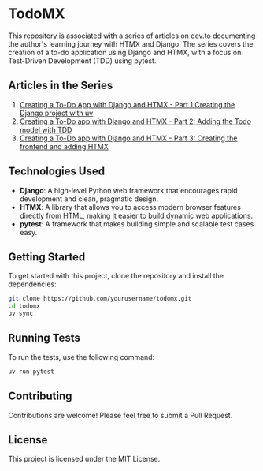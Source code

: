 # TodoMX

This repository is associated with a series of articles on [dev.to](https://dev.to/rodbv/creating-a-to-do-app-with-django-and-htmx-part-1-583p) documenting the author's learning journey with HTMX and Django. The series covers the creation of a to-do application using Django and HTMX, with a focus on Test-Driven Development (TDD) using pytest.

## Articles in the Series

1. [Creating a To-Do App with Django and HTMX - Part 1 Creating the Django project with uv](https://dev.to/rodbv/creating-a-to-do-app-with-django-and-htmx-part-1-583p)
2. [Creating a To-Do app with Django and HTMX - Part 2: Adding the Todo model with TDD](https://dev.to/rodbv/creating-a-to-do-app-with-django-and-htmx-part-2-adding-the-todo-model-with-tdd-1oa2)
3. [Creating a To-Do app with Django and HTMX - Part 3: Creating the frontend and adding HTMX
](https://dev.to/rodbv/creating-a-to-do-app-with-django-and-htmx-part-3-adding-the-frontend-with-daisyui-324n)

## Technologies Used

- **Django**: A high-level Python web framework that encourages rapid development and clean, pragmatic design.
- **HTMX**: A library that allows you to access modern browser features directly from HTML, making it easier to build dynamic web applications.
- **pytest**: A framework that makes building simple and scalable test cases easy.

## Getting Started

To get started with this project, clone the repository and install the dependencies:

```sh
git clone https://github.com/yourusername/todomx.git
cd todomx
uv sync
```

## Running Tests

To run the tests, use the following command:

```sh
uv run pytest
```

## Contributing

Contributions are welcome! Please feel free to submit a Pull Request.

## License

This project is licensed under the MIT License.

